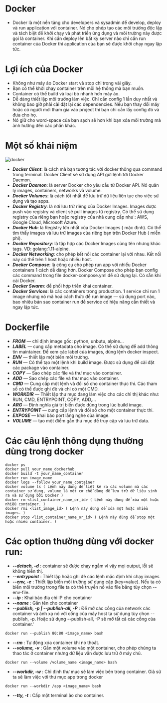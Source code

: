 # Docker
- Docker là một nền tảng cho developers và sysadmin để develop, deploy và run application với container. Nó cho phép tạo các môi trường độc lập và tách biệt để khởi chạy và phát triển ứng dụng và môi trường này được gọi là container. Khi cần deploy lên bất kỳ server nào chỉ cần run container của Docker thì application của bạn sẽ được khởi chạy ngay lập tức.
# Lợi ích của Docker
- Không như máy ảo Docker start và stop chỉ trong vài giây.
- Bạn có thể khởi chạy container trên mỗi hệ thống mà bạn muốn.
- Container có thể build và loại bỏ nhanh hơn máy ảo.
- Dễ dàng thiết lập môi trường làm việc. Chỉ cần config 1 lần duy nhất và không bao giờ phải cài đặt lại các dependencies. Nếu bạn thay đổi máy hoặc có người mới tham gia vào project thì bạn chỉ cần lấy config đó và đưa cho họ.
- Nó giữ cho word-space của bạn sạch sẽ hơn khi bạn xóa môi trường mà ảnh hưởng đến các phần khác.
# Một số khái niệm
![docker](https://github.com/phuccoderr/Microservice-Docker/assets/124669538/9c0c11cd-a85b-4df4-93b8-99bcd751fbcd)
- ***Docker Client***: là cách mà bạn tương tác với docker thông qua command trong terminal. Docker Client sẽ sử dụng API gửi lệnh tới Docker Daemon.
- ***Docker Daemon***: là server Docker cho yêu cầu từ Docker API. Nó quản lý images, containers, networks và volume.
- ***Docker Volume***s: là cách tốt nhất để lưu trữ dữ liệu liên tục cho việc sử dụng và tạo apps.
- ***Docker Registry***: là nơi lưu trữ riêng của Docker Images. Images được push vào registry và client sẽ pull images từ registry. Có thể sử dụng registry của riêng bạn hoặc registry của nhà cung cấp như : AWS, Google Cloud, Microsoft Azure.
- ***Docker Hub***: là Registry lớn nhất của Docker Images ( mặc định). Có thể tìm thấy images và lưu trữ images của riêng bạn trên Docker Hub ( miễn phí).
- ***Docker Repository***: là tập hợp các Docker Images cùng tên nhưng khác tags. VD: golang:1.11-alpine.
- ***Docker Networking***: cho phép kết nối các container lại với nhau. Kết nối này có thể trên 1 host hoặc nhiều host.
- ***Docker Compose***: là công cụ cho phép run app với nhiều Docker containers 1 cách dễ dàng hơn. Docker Compose cho phép bạn config các command trong file docker-compose.yml để sử dụng lại. Có sẵn khi cài Docker.
- ***Docker Swarm***: để phối hợp triển khai container.
- ***Docker Services***: là các containers trong production. 1 service chỉ run 1 image nhưng nó mã hoá cách thức để run image — sử dụng port nào, bao nhiêu bản sao container run để service có hiệu năng cần thiết và ngay lập tức.
# Dockerfile
- ***FROM*** — chỉ định image gốc: python, unbutu, alpine…
- ***LABEL*** — cung cấp metadata cho image. Có thể sử dụng để add thông tin maintainer. Để xem các label của images, dùng lệnh docker inspect.
- ***ENV*** — thiết lập một biến môi trường.
- ***RUN*** — Có thể tạo một lệnh khi build image. Được sử dụng để cài đặt các package vào container.
- ***COPY*** — Sao chép các file và thư mục vào container.
- ***ADD*** — Sao chép các file và thư mục vào container.
- ***CMD*** — Cung cấp một lệnh và đối số cho container thực thi. Các tham số có thể được ghi đè và chỉ có một CMD.
- ***WORKDIR*** — Thiết lập thư mục đang làm việc cho các chỉ thị khác như: RUN, CMD, ENTRYPOINT, COPY, ADD,…
- ***ARG*** — Định nghĩa giá trị biến được dùng trong lúc build image.
- ***ENTRYPOINT*** — cung cấp lệnh và đối số cho một container thực thi.
- ***EXPOSE*** — khai báo port lắng nghe của image.
- ***VOLUME*** — tạo một điểm gắn thư mục để truy cập và lưu trữ data.
# Các câu lệnh thông dụng thường dùng trong docker
~~~
docker ps
docker pull your_name_dockerhub
docker build -t your_name_container
docker run image_name
docker logs --follow your_name_container
docker volume ls ( Lệnh này dùng để liệt kê ra các volumn mà các container sử dụng, volume là một cơ chế dùng để lưu trữ dữ liệu sinh ra và sử dụng bởi Docker )
docker rm <list_container_name_or_id> ( Lệnh này dùng để xóa một hoặc nhiều container. )
docker rmi <list_image_id> ( Lệnh này dùng để xóa một hoặc nhiều images. )
docker stop <list_container_name_or_id> ( Lệnh này dùng để stop một hoặc nhiều container. )
~~~
# Các option thường dùng với docker run:
- ***--detach, -d*** : container sẽ được chạy ngầm vì vậy mọi output, lỗi sẽ không hiển thị.
- ***--entrypoint*** : Thiết lập hoặc ghi đè các lệnh mặc định khi chạy images
- ***--env, -e*** : Thiết lập biến môi trường sử dụng cặp (key=value). Nếu ta có biến môi trường trong file ta có thể truyền nó vào file bằng tùy chọn --env-file.
- ***--ip*** : Khai báo địa chỉ IP cho container
- ***--name*** : Gắn tên cho container
- ***--publish, -p | --publish-all, -P*** : Để mở các cổng của network các container và ánh xạ nó với cổng của máy host ta sử dụng tùy chọn --publish, -p. Hoặc sử dụng --publish-all, -P sẽ mở tất cả các cổng của container.'
~~~
docker run --publish 80:80 <image_name> bash
~~~
- ***--rm*** : Tự động xóa container khi nó thoát.
- ***--volume, -v*** : Gắn một volume vào một container, cho phép chúng ta thao tác ở container nhưng dữ liệu vẫn được lưu trữ ở máy chủ.
~~~
docker run --volume /volume_name <image_name> bash
~~~
- ***--workdir, -w*** : Chỉ định thư mục sẽ làm việc bên trong container. Giả sử ta sẽ làm việc với thư mục app trong docker
~~~
docker run --workdir /app <image_name> bash
~~~
- ***--tty, -t*** : Cấp một terminal ảo cho container.



